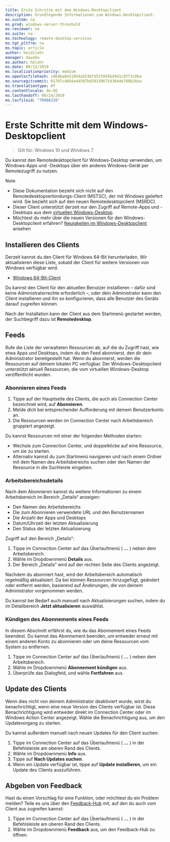 ```yaml
---
title: Erste Schritte mit dem Windows-Desktopclient
description: Grundlegende Informationen zum Windows-Desktopclient.
ms.custom: na
ms.prod: windows-server-threshold
ms.reviewer: na
ms.suite: na
ms.technology: remote-desktop-services
ms.tgt_pltfrm: na
ms.topic: article
author: heidilohr
manager: daveba
ms.author: helohr
ms.date: 09/13/2019
ms.localizationpriority: medium
ms.openlocfilehash: c864ba0e51054a553bfd53f845bd4d1c9ff3c8ba
ms.sourcegitcommit: 61767c405da44507bd3433967543644e760b20aa
ms.translationtype: HT
ms.contentlocale: de-DE
ms.lasthandoff: 09/14/2019
ms.locfileid: "70988238"
---
```

# <a name="get-started-with-the-windows-desktop-client"></a>Erste Schritte mit dem Windows-Desktopclient

>Gilt für: Windows 10 und Windows 7

Du kannst den Remotedesktopclient für Windows-Desktop verwenden, um Windows-Apps und -Desktops über ein anderes Windows-Gerät per Remotezugriff zu nutzen.

> [!NOTE]
> - Diese Dokumentation bezieht sich nicht auf den Remotedesktopverbindungs-Client (MSTSC), der mit Windows geliefert wird. Sie bezieht sich auf den neuen Remotedesktopclient (MSRDC).
> - Dieser Client unterstützt derzeit nur den Zugriff auf Remote-Apps und -Desktops aus dem [virtuellen Windows-Desktop](https://aka.ms/wvd).
> - Möchtest du mehr über die neuen Versionen für den Windows-Desktopclient erfahren? [Neuigkeiten im Windows-Desktopclient](windowsdesktop-whatsnew.md) ansehen

## <a name="install-the-client"></a>Installieren des Clients

Derzeit kannst du den Client für Windows 64-Bit herunterladen. Wir aktualisieren diese Liste, sobald der Client für weitere Versionen von Windows verfügbar wird.

- [Windows 64-Bit-Client](https://go.microsoft.com/fwlink/?linkid=2068602)

Du kannst den Client für den aktuellen Benutzer installieren – dafür sind keine Administratorrechte erforderlich –, oder dein Administrator kann den Client installieren und ihn so konfigurieren, dass alle Benutzer des Geräts darauf zugreifen können.

Nach der Installation kann der Client aus dem Startmenü gestartet werden, der Suchbegriff dazu ist **Remotedesktop**.

## <a name="feeds"></a>Feeds

Rufe die Liste der verwalteten Ressourcen ab, auf die du Zugriff hast, wie etwa Apps und Desktops, indem du den Feed abonnierst, den dir dein Administrator bereitgestellt hat. Wenn du abonnierst, werden die Ressourcen auf deinem lokalen PC verfügbar. Der Windows-Desktopclient unterstützt aktuell Ressourcen, die vom virtuellen Windows-Desktop veröffentlicht wurden.

### <a name="subscribe-to-a-feed"></a>Abonnieren eines Feeds

1. Tippe auf der Hauptseite des Clients, die auch als Connection Center bezeichnet wird, auf **Abonnieren**.
2. Melde dich bei entsprechender Aufforderung mit deinem Benutzerkonto an.
3. Die Ressourcen werden im Connection Center nach Arbeitsbereich gruppiert angezeigt.

Du kannst Ressourcen mit einer der folgenden Methoden starten:

- Wechsle zum Connection Center, und doppelklicke auf eine Ressource, um sie zu starten.
- Alternativ kannst du zum Startmenü navigieren und nach einem Ordner mit dem Namen des Arbeitsbereichs suchen oder den Namen der Ressource in die Suchleiste eingeben.

### <a name="workspace-details"></a>Arbeitsbereichsdetails

Nach dem Abonnieren kannst du weitere Informationen zu einem Arbeitsbereich im Bereich „Details“ anzeigen:

- Den Namen des Arbeitsbereichs
- Die zum Abonnieren verwendete URL und den Benutzernamen
- Die Anzahl der Apps und Desktops
- Datum/Uhrzeit der letzten Aktualisierung
- Den Status der letzten Aktualisierung

Zugriff auf den Bereich „Details“:

1. Tippe im Connection Center auf das Überlaufmenü ( **...** ) neben dem Arbeitsbereich.
2. Wähle im Dropdownmenü **Details** aus.
3. Der Bereich „Details“ wird auf der rechten Seite des Clients angezeigt.

Nachdem du abonniert hast, wird der Arbeitsbereich automatisch regelmäßig aktualisiert. Da bei können Ressourcen hinzugefügt, geändert oder entfernt werden, basierend auf Änderungen, die von deinem Administrator vorgenommen werden.

Du kannst bei Bedarf auch manuell nach Aktualisierungen suchen, indem du im Detailbereich **Jetzt aktualisieren** auswählst.

### <a name="unsubscribe-from-a-feed"></a>Kündigen des Abonnements eines Feeds

In diesem Abschnitt erfährst du, wie du das Abonnement eines Feeds beendest. Du kannst das Abonnement beenden, um entweder erneut mit einem anderen Konto zu abonnieren oder um deine Ressourcen vom System zu entfernen.

1. Tippe im Connection Center auf das Überlaufmenü ( **...** ) neben dem Arbeitsbereich.
2. Wähle im Dropdownmenü **Abonnement kündigen** aus.
3. Überprüfe das Dialogfeld, und wähle **Fortfahren** aus.

## <a name="update-the-client"></a>Update des Clients

Wenn dies nicht von deinem Administrator deaktiviert wurde, wirst du benachrichtigt, wenn eine neue Version des Clients verfügbar ist. Diese Benachrichtigung wird entweder direkt im Connection Center oder im Windows Action Center angezeigt. Wähle die Benachrichtigung aus, um den Updatevorgang zu starten.

Du kannst außerdem manuell nach neuen Updates für den Client suchen:

1. Tippe im Connection Center auf das Überlaufmenü ( **...** ) in der Befehlsleiste am oberen Rand des Clients.
2. Wähle im Dropdownmenü **Info** aus.
3. Tippe auf **Nach Updates suchen**.
4. Wenn ein Update verfügbar ist, tippe auf **Update installieren**, um ein Update des Clients auszuführen.

## <a name="providing-feedback"></a>Abgeben von Feedback

Hast du einen Vorschlag für eine Funktion, oder möchtest du ein Problem melden? Teile es uns über den [Feedback-Hub](feedback-hub://?tabid=2&contextid=883) mit, auf den du auch vom Client aus zugreifen kannst:

1. Tippe im Connection Center auf das Überlaufmenü ( **...** ) in der Befehlsleiste am oberen Rand des Clients.
2. Wähle im Dropdownmenü **Feedback** aus, um den Feedback-Hub zu öffnen.
